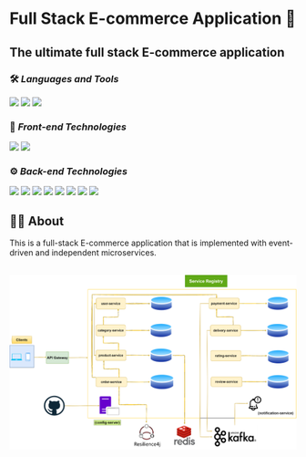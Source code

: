 # Full Stack E-commerce Application 🛒

## The ultimate full stack E-commerce application

### 🛠 <i> Languages and Tools </i>

![](https://img.shields.io/badge/Language-Java-informational?style=flat&logo=java&logoColor=white&color=088F8F)
![](https://img.shields.io/badge/Tool-Intellij_IDEA-informational?style=flat&logo=IntelliJIDEA&logoColor=white&color=088F8F)
![](https://img.shields.io/badge/Tool-Visual_Studio_Code-informational?style=flat&logo=VisualStudioCode&logoColor=white&color=088F8F)

### 📄 <i> Front-end Technologies </i>

![](https://img.shields.io/badge/Framework-React_JS-informational?style=flat&logo=react&logoColor=white&color=informational)
![](https://img.shields.io/badge/Framework-React_Bootstrap-informational?style=flat&logo=bootstrap&logoColor=white&color=informational)

### ⚙️ <i> Back-end Technologies </i>

![](https://img.shields.io/badge/Framework-Spring_Boot-informational?style=flat&logo=SpringBoot&logoColor=white&color=2bbc8a)
![](https://img.shields.io/badge/Framework-Eclipse_Vert.x-informational?style=flat&logo=eclipsevertdotx&logoColor=white&color=2bbc8a)
![](https://img.shields.io/badge/Framework-Spring_Security-informational?style=flat&logo=SpringSecurity&logoColor=white&color=2bbc8a)
![](https://img.shields.io/badge/Framework-Spring_Cloud-informational?style=flat&logo=Cloudflare&logoColor=white&color=2bbc8a)
![](https://img.shields.io/badge/Database-MySQL-informational?style=flat&logo=mySQL&logoColor=white&color=2bbc8a)
![](https://img.shields.io/badge/Database-MongoDB-informational?style=flat&logo=MongoDB&logoColor=white&color=2bbc8a)
![](https://img.shields.io/badge/Messaging-Apache_Kafka-informational?style=flat&logo=ApacheKafka&logoColor=white&color=2bbc8a)
![](https://img.shields.io/badge/Documentation-Swagger-informational?style=flat&logo=swagger&logoColor=white&color=2bbc8a)

## 🧑‍💻 About

This is a full-stack E-commerce application that is implemented with event-driven and independent microservices.

<br />

<img src="https://github.com/rohit1039/ultimate-full-stack-E-commerce-app/blob/main/full-stack-e-commerce-diagram.png"  alt=""/>

